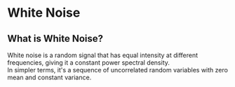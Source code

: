 # White Noise
## What is White Noise?
White noise is a random signal that has equal intensity at different frequencies, giving it a constant power spectral density.
<br /> 
In simpler terms, it's a sequence of uncorrelated random variables with zero mean and constant variance.
